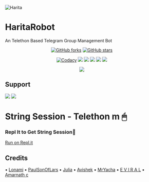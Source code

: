 ![Harita](https://telegra.ph/file/8f121a6cbded3de42ffdd.jpg)
# HaritaRobot
An Telethon Based Telegram Group Management Bot

<p align="center">
    <a href="https://github.com/TeamEviral/HaritaRobot/network"><img src="https://img.shields.io/github/forks/TeamEviral/HaritaRobot?style=for-the-badge" alt="GitHub forks" /></a>
    <a href="https://github.com/TeamEviral/HaritaRobot/stargazers"><img src="https://img.shields.io/github/stars/TeamEviral/HaritaRobot?style=for-the-badge" alt="GitHub stars" /></a>
</p>
<p align="center">
    <a href="https://app.codacy.com/manual/Teameviral/HaritaRobot/dashboard"> <img src="https://img.shields.io/codacy/grade/4d58f2a402b54aed8a7d95f7add45a81?color=brightgreen&logo=codacy&logoColor=green&style=for-the-badge" alt="Codacy" /></a>
    <a href="https://github.com/TeamEviral/HaritaRobot"> <img src="https://img.shields.io/github/repo-size/TeamEviral/HaritaRobot?color=orange&logo=github&logoColor=green&style=for-the-badge" /></a>
    <a href="https://github.com/TeamEviral/HaritaRobot/commits/main"> <img src="https://img.shields.io/github/last-commit/TeamEviral/HaritaRobot?color=brown&logo=github&logoColor=green&style=for-the-badge" /></a>
    <a href="https://github.com/TeamEviral/HaritaRobot/issues"> <img src="https://img.shields.io/github/issues/TeamEviral/HaritaRobot?color=blueviolet&logo=github&logoColor=green&style=for-the-badge" /></a>
    <a href="https://github.com/TeamEviral/HaritaRobot/network/members"> <img src="https://img.shields.io/github/forks/TeamEviral/HaritaRobot?color=red&logo=github&logoColor=green&style=for-the-badge" /></a>  
    <a href="https://pypi.org/project/Telethon/"> <img src="https://img.shields.io/pypi/v/telethon?color=yellow&label=telethon&logo=python&logoColor=green&style=for-the-badge" /></a>
</p>

<p align="center">
  <img src="https://media.giphy.com/media/Qv9p77hBf48DutDzvr/giphy.gif">
</p>

## Support
<a href="https://t.me/CODETECHORG"><img src="https://img.shields.io/badge/Join-Telegram%20Channel-red.svg?logo=Telegram"></a>
<a href="https://t.me/THECODETECH"><img src="https://img.shields.io/badge/Join-Telegram%20Group-blue.svg?logo=telegram"></a>

# String Session - Telethon m 🖱
### Repl It to Get String Session🧨
[Run on Repl.it](https://replit.com/@Teameviral/GenerateStringSession-1)

## Credits

▪️ [Lonami](https://github.com/Lonami)
▪️ [PaulSonOfLars](https://github.com/PaulSonOfLars/tgbot)
▪️ [Julia](https://github.com/AvishekBhattacharjee/AlexaFamilyBot)
▪️ [Avishek](https://github.com/AvishekBhattacharjee)
▪️ [MrYacha](https://github.com/MrYacha)
▪️ [E V I R A L](https://t.me/Eviral)
▪️ [Amarnath c](https://github.com/Amarnathcdj)

